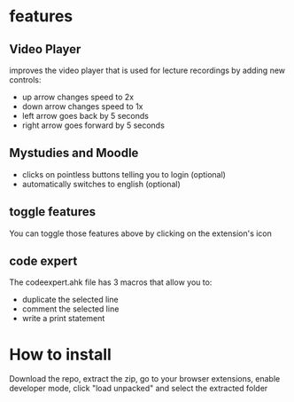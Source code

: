 # features

## Video Player
improves the video player that is used for lecture recordings by adding new controls:

- up arrow changes speed to 2x
- down arrow changes speed to 1x
- left arrow goes back by 5 seconds
- right arrow goes forward by 5 seconds

## Mystudies and Moodle
- clicks on pointless buttons telling you to login (optional)
- automatically switches to english (optional)

## toggle features
You can toggle those features above by clicking on the extension's icon

## code expert
The codeexpert.ahk file has 3 macros that allow you to:
- duplicate the selected line
- comment the selected line
- write a print statement



# How to install
Download the repo, extract the zip, go to your browser extensions, enable developer mode, click "load unpacked" and select the extracted folder
